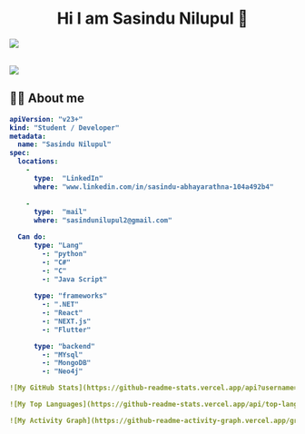 ## <h1 align="center">Hi I am Sasindu Nilupul 👋</h1>

<a href="#"><img src="https://user-images.githubusercontent.com/73097560/115834477-dbab4500-a447-11eb-908a-139a6edaec5c.gif"></a>
<br>

<br>
<a href="#"><img src="https://user-images.githubusercontent.com/73097560/115834477-dbab4500-a447-11eb-908a-139a6edaec5c.gif"></a>
<br>
<b><h2>🙇‍♀️ About me</h2>

```yaml
apiVersion: "v23+"
kind: "Student / Developer"
metadata:
  name: "Sasindu Nilupul"
spec:
  locations:
    - 
      type:  "LinkedIn"
      where: "www.linkedin.com/in/sasindu-abhayarathna-104a492b4"
      
    - 
      type:  "mail"
      where: "sasindunilupul2@gmail.com"

  Can do: 
      type: "Lang"
        -: "python"
        -: "C#"
        -: "C"
        -: "Java Script"
     
      type: "frameworks"
        -: ".NET"
        -: "React"
        -: "NEXT.js"
        -: "Flutter"

      type: "backend"
        -: "MYsql"
        -: "MongoDB"
        -: "Neo4j"

![My GitHub Stats](https://github-readme-stats.vercel.app/api?username=sasindu26&show_icons=true&theme=react-dark)

![My Top Languages](https://github-readme-stats.vercel.app/api/top-langs/?username=sasindu26&layout=compact&theme=react-dark)

![My Activity Graph](https://github-readme-activity-graph.vercel.app/graph?username=sasindu26&theme=react-dark&hide_border=true)
